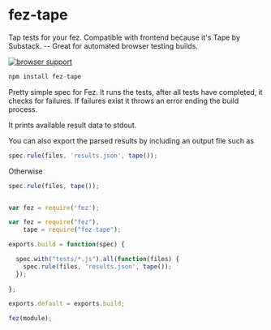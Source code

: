 fez-tape
========

Tap tests for your fez. Compatible with frontend because it's Tape by Substack. -- Great for automated browser testing builds.

[![browser support](https://ci.testling.com/miketheprogrammer/fez-tape.png)](https://ci.testling.com/miketheprogrammer/fez-tape)



```javascript
npm install fez-tape
```

Pretty simple spec for Fez. It runs the tests, after all tests have completed, it checks for failures.
If failures exist it throws an error ending the build process. 

It prints available result data to stdout.

You can also export the parsed results by including an output file such as

```javascript
spec.rule(files, 'results.json', tape());
```
Otherwise

```javascript
spec.rule(files, tape());
```

```javascript

var fez = require('fez');

var fez = require("fez"),
    tape = require("fez-tape");

exports.build = function(spec) {

  spec.with("tests/*.js").all(function(files) {
    spec.rule(files, 'results.json', tape());
  });
  
};

exports.default = exports.build;

fez(module);

```